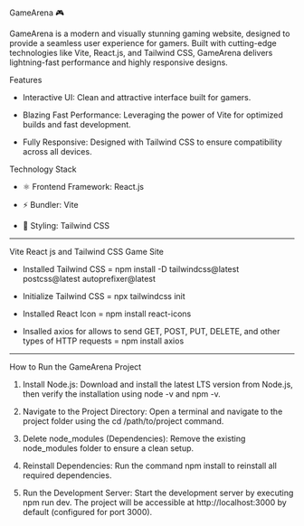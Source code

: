 GameArena 🎮

GameArena is a modern and visually stunning gaming website, designed to provide a seamless user experience for gamers. Built with cutting-edge technologies like Vite, React.js, and Tailwind CSS, GameArena delivers lightning-fast performance and highly responsive designs.

Features

* Interactive UI: Clean and attractive interface built for gamers.

* Blazing Fast Performance: Leveraging the power of Vite for optimized builds and fast development.

* Fully Responsive: Designed with Tailwind CSS to ensure compatibility across all devices.

Technology Stack

* ⚛️ Frontend Framework: React.js

* ⚡ Bundler: Vite

* 🎨 Styling: Tailwind CSS

**********************************************************************************

Vite React js and  Tailwind CSS Game Site

* Installed Tailwind CSS = npm install -D tailwindcss@latest postcss@latest autoprefixer@latest

* Initialize Tailwind CSS = npx tailwindcss init

* Installed React Icon = npm install react-icons

* Insalled axios for allows to send GET, POST, PUT, DELETE, and other types of HTTP requests = npm install axios


**********************************************************************************

How to Run the GameArena Project

1. Install Node.js: Download and install the latest LTS version from Node.js, then verify the installation using node -v and npm -v.

2. Navigate to the Project Directory: Open a terminal and navigate to the project folder using the cd /path/to/project command.

3. Delete node_modules (Dependencies): Remove the existing node_modules folder to ensure a clean setup.

4. Reinstall Dependencies: Run the command npm install to reinstall all required dependencies.

5. Run the Development Server: Start the development server by executing npm run dev. The project will be accessible at http://localhost:3000 by default (configured for port 3000).